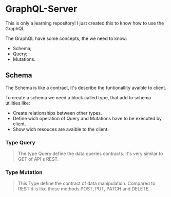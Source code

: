 # GraphQL-Server

This is only a learning repository! I just created this to know how to use the GraphQL.

The GraphQL have some concepts, the we need to know: 

* Schema;
* Query;
* Mutations.

## Schema

The Schema is like a contract, it's describe the funtionallity avaible to client. 

To create a schema we need a block called type, that add to schema utilities like:

* Create relationships between other types.
* Define wich operation of Query and Mutations have to be executed by client.
* Show wich resouces are avaible to the client.

### Type Query

> The type Query define the data queries contracts. It's very similar to GET of API's REST.

### Type Mutation

> This Type define the contract of data manipulation. Compared to REST it is like those methods POST, PUT, PATCH and DELETE.
